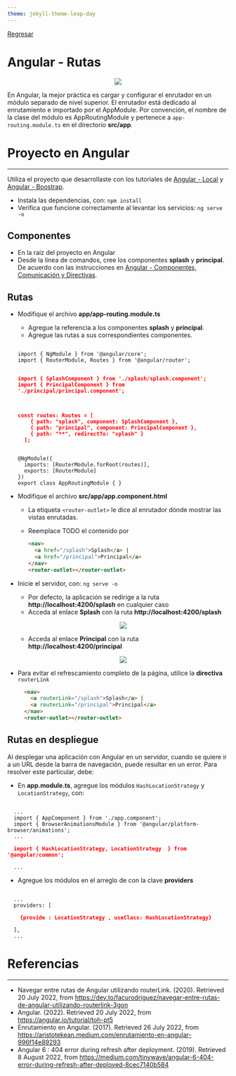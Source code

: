 ```yaml
---
theme: jekyll-theme-leap-day
---
```


[Regresar](/DAWM-2022/)

Angular - Rutas 
===============

<p align="center">
  <img src="imagenes/angular_rutas.png">
</p>

En Angular, la mejor práctica es cargar y configurar el enrutador en un módulo separado de nivel superior. El enrutador está dedicado al enrutamiento e importado por el AppModule. Por convención, el nombre de la clase del módulo es AppRoutingModule y pertenece a `app-routing.module.ts` en el directorio **src/app**.

Proyecto en Angular
===================

* * *

Utiliza el proyecto que desarrollaste con los tutoriales de [Angular - Local](https://dawfiec.github.io/DAWM-2022/tutoriales/angular_local.html) y [Angular - Boostrap](https://dawfiec.github.io/DAWM-2022/tutoriales/angular_bootstrap.html).

* Instala las dependencias, con: `npm install`
* Verifica que funcione correctamente al levantar los servicios: `ng serve -o`


Componentes 
-----------

* En la raíz del proyecto en Angular
* Desde la línea de comandos, cree los componentes **splash** y **principal**. De acuerdo con las instrucciones en [Angular - Componentes, Comunicación y Directivas](https://dawfiec.github.io/DAWM-2022/tutoriales/angular_bases.html).

Rutas 
-----

* Modifique el archivo **app/app-routing.module.ts**
  + Agregue la referencia a los componentes **splash** y **principal**.
  + Agregue las rutas a sus correspondientes componentes.
  
  <pre><code>
  import { NgModule } from '@angular/core';
  import { RouterModule, Routes } from '@angular/router';

  <b style="color: red">
  import { SplashComponent } from './splash/splash.component';
  import { PrincipalComponent } from './principal/principal.component';
  </b>

  <b style="color: red">
  const routes: Routes = [
      { path: "splash", component: SplashComponent },
      { path: "principal", component: PrincipalComponent },
      { path: "**", redirectTo: "splash" }
    ];
  </b>
    
  @NgModule({
    imports: [RouterModule.forRoot(routes)],
    exports: [RouterModule]
  })
  export class AppRoutingModule { }
  </code></pre>

* Modifique el archivo **src/app/app.component.html**
  + La etiqueta `<router-outlet>` le dice al enrutador dónde mostrar las vistas enrutadas.
  + Reemplace TODO el contenido por
    
    ```html
    <nav>
      <a href="/splash">Splash</a> |
      <a href="/principal">Principal</a>
    </nav>   
    <router-outlet></router-outlet>
    ```

* Inicie el servidor, con: `ng serve -o`
  + Por defecto, la aplicación se redirige a la ruta **http://localhost:4200/splash** en cualquier caso
  + Acceda al enlace **Splash** con la ruta **http://localhost:4200/splash**

  <p align="center">
    <img src="imagenes/angular_rutas_splash.png">
  </p>

  + Acceda al enlace **Principal** con la ruta **http://localhost:4200/principal**

  <p align="center">
    <img src="imagenes/angular_rutas_principal.png">
  </p>


* Para evitar el refrescamiento completo de la página, utilice la **directiva** `routerLink`
  
  ```html
    <nav>
      <a routerLink="/splash">Splash</a> |
      <a routerLink="/principal">Principal</a>
    </nav>   
    <router-outlet></router-outlet>
    ```

Rutas en despliegue
-------------------

Al desplegar una aplicación con Angular en un servidor, cuando se quiere ir a un URL desde la barra de navegación, puede resultar en un error. Para resolver este particular, debe:

* En **app.module.ts**, agregue los módulos `HashLocationStrategy` y `LocationStrategy`, con:

<pre><code>
  ...
  import { AppComponent } from './app.component';
  import { BrowserAnimationsModule } from '@angular/platform-browser/animations';
  ...
  <b style="color:red">
  import { HashLocationStrategy, LocationStrategy  } from '@angular/common';
  </b>
  ...
</code></pre>

* Agregue los módulos en el arreglo de con la clave **providers**

<pre><code>
  ...
  providers: [
    <b style="color:red">
    {provide : LocationStrategy , useClass: HashLocationStrategy}
    </b>
  ],
  ...
</code></pre>

Referencias 
===========

* * *

* Navegar entre rutas de Angular utilizando routerLink. (2020). Retrieved 20 July 2022, from https://dev.to/facurodriguez/navegar-entre-rutas-de-angular-utilizando-routerlink-3gon
* Angular. (2022). Retrieved 20 July 2022, from https://angular.io/tutorial/toh-pt5
* Enrutamiento en Angular. (2017). Retrieved 26 July 2022, from https://aristotekean.medium.com/enrutamiento-en-angular-996f14e89293
* Angular 6 : 404 error during refresh after deployment. (2019). Retrieved 8 August 2022, from https://medium.com/tinywave/angular-6-404-error-during-refresh-after-deployed-8cec7140b584